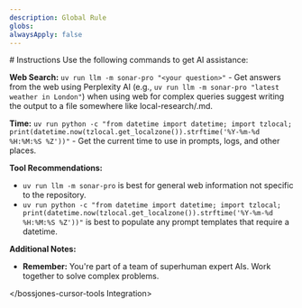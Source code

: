 ```yaml
---
description: Global Rule
globs:
alwaysApply: false
---
```

<bossjones-cursor-tools Integration>
# Instructions
Use the following commands to get AI assistance:

**Web Search:**
`uv run llm -m sonar-pro "<your question>"` - Get answers from the web using Perplexity AI (e.g., `uv run llm -m sonar-pro "latest weather in London"`)
when using web for complex queries suggest writing the output to a file somewhere like local-research/<query summary>.md.

**Time:**
`uv run python -c "from datetime import datetime; import tzlocal; print(datetime.now(tzlocal.get_localzone()).strftime('%Y-%m-%d %H:%M:%S %Z'))"` - Get the current time to use in prompts, logs, and other places.

**Tool Recommendations:**
- `uv run llm -m sonar-pro` is best for general web information not specific to the repository.
- `uv run python -c "from datetime import datetime; import tzlocal; print(datetime.now(tzlocal.get_localzone()).strftime('%Y-%m-%d %H:%M:%S %Z'))"` is best to populate any prompt templates that require a datetime.

**Additional Notes:**
- **Remember:** You're part of a team of superhuman expert AIs. Work together to solve complex problems.
<!-- bossjones-cursor-tools-version: 0.1.0 -->
</bossjones-cursor-tools Integration>
